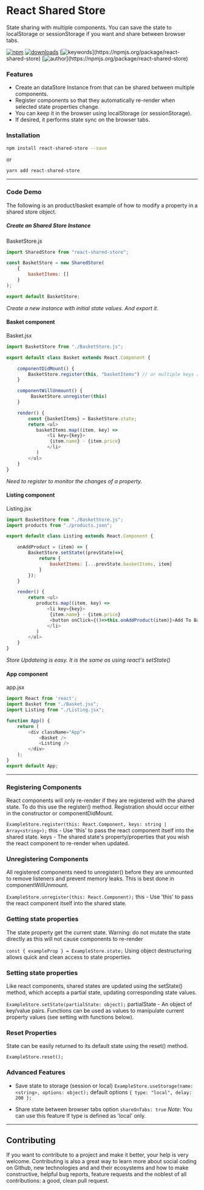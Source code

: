 #  React Shared Store
State sharing with multiple components. You can save the state to localStorage or sessionStorage if you want and share between browser tabs.

[![npm](https://img.shields.io/npm/v/react-shared-store.svg)](https://npmjs.org/package/react-shared-store)
[![downloads](https://img.shields.io/npm/dm/react-shared-store.svg)](https://npmjs.org/package/react-shared-store)
[![keywords](https://img.shields.io/github/package-json/keywords/98oktay/react-shared-store.svg?)](https://npmjs.org/package/react-shared-store)
[![author](https://img.shields.io/github/package-json/author/98oktay/react-shared-store.svg?)](https://npmjs.org/package/react-shared-store)

### Features
- Create an dataStore Instance from that can be shared between multiple components.
- Register components so that they automatically re-render when selected state properties change.
- You can keep it in the browser using localStorage (or sessionStorage).
- If desired, it performs state sync on the browser tabs.

### Installation
```sh 
npm install react-shared-store --save
```
or
```sh 
yarn add react-shared-store
```
----

### Code Demo
The following is an product/basket example of how to modify a property in a shared store object.

##### Create an Shared Store Instance
BasketStore.js
```js
import SharedStore from "react-shared-store";

const BasketStore = new SharedStore(
    {
        basketItems: []
    }
);

export default BasketStore;
```
_Create a new instance with initial state values. And export it._

#### Basket component
Basket.jsx
```js
import BasketStore from "./BasketStore.js";

export default class Basket extends React.Component {

    componentDidMount() {
        BasketStore.register(this, "basketItems") // or multiple keys ["basketItems","totalPrice"]
    }

    componentWillUnmount() {
         BasketStore.unregister(this)
    }

    render() {
        const {basketItems} = BasketStore.state;
        return <ul>
           basketItems.map((item, key) =>
               <li key={key}>
                {item.name} - {item.price}
               </li>
           )
        </ul>
    }
}
```
_Need to register to monitor the changes of a property._

#### Listing component
Listing.jsx
```js
import BasketStore from "./BasketStore.js";
import products from "./products.json";

export default class Listing extends React.Component {

    onAddProduct = (item) => {
        BasketStore.setState((prevState)=>{
            return {
                basketItems: [...prevState.basketItems, item]
            }
        });
    }

    render() {
        return <ul>
           products.map((item, key) =>
               <li key={key}>
                {item.name} - {item.price}
                <button onClick={()=>this.onAddProduct(item)}>Add To Basket</button>
               </li>
           )
        </ul>
    }
}
```
_Store Updateing is easy. It is the same as using react's setState()_


#### App component
app.jsx
```js
import React from 'react';
import Basket from "./Basket.jsx";
import Listing from "./Listing.jsx";

function App() {
    return (
        <div className="App">
            <Basket />
            <Listing />
        </div>
    );
}
export default App;

```

----

### Registering Components
React components will only re-render if they are registered with the shared state. To do this use the register() method. Registration should occur either in the constructor or componentDidMount.

`ExampleStore.register(this: React.Component, keys: string | Array<string>);`
this - Use 'this' to pass the react component itself into the shared state.
keys - The shared state's property/properties that you wish the react component to re-render when updated.

### Unregistering Components
All registered components need to unregister() before they are unmounted to remove listeners and prevent memory leaks. This is best done in componentWillUnmount.

`ExampleStore.unregister(this: React.Component);`
this - Use 'this' to pass the react component itself into the shared state.

### Getting state properties
The state property get the current state. Warning: do not mutate the state directly as this will not cause components to re-render

`const { exampleProp } = ExampleStore.state;`
Using object destructuring allows quick and clean access to state properties.

### Setting state properties
Like react components, shared states are updated using the setState() method, which accepts a partial state, updating corresponding state values.

`ExampleStore.setState(partialState: object);`
partialState - An object of key/value pairs. Functions can be used as values to manipulate current property values (see setting with functions below).

### Reset Properties
State can be easily returned to its default state using the reset() method.

`ExampleStore.reset();`

### Advanced Features
- Save state to storage (session or local)
`ExampleStore.useStorage(name: <string>, options: object);`
default options `{ type: "local", delay: 200 };`

- Share state between browser tabs option `shareOnTabs: true`
*Note*: You can use this feature If type is defined as 'local' only.

----

## Contributing
If you want to contribute to a project and make it better, your help is very welcome. Contributing is also a great way to learn more about social coding on Github, new technologies and and their ecosystems and how to make constructive, helpful bug reports, feature requests and the noblest of all contributions: a good, clean pull request.

